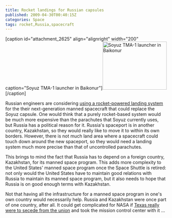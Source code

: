 ```yaml
---
title: Rocket landings for Russian capsules
published: 2009-04-30T00:40:15Z
categories: Space
tags: rocket,Russia,spacecraft
---
```


[caption id="attachment_2625" align="alignright" width="200" caption="Soyuz TMA-1 launcher in Baikonur"]<a href="http://commons.wikimedia.org/wiki/File:Soyuz_TMA-1_-_Soyuz_FG_-_4.jpg"><img src="http://blog.chungyc.org/wp-content/uploads/2009/04/soyuz_tma-1_-_soyuz_fg_-_4-200x150.jpg" alt="Soyuz TMA-1 launcher in Baikonur" title="Soyuz TMA-1 launcher in Baikonur" width="200" height="150" class="size-medium wp-image-2625" /></a>[/caption]

Russian engineers are considering <a href="http://www.universetoday.com/2009/04/29/russia-considering-rocket-powered-precision-landing-for-next-generation-spacecraft/">using a rocket-powered landing system</a> for the their next-generation manned spacecraft that could replace the Soyuz capsule.  One would think that a purely rocket-based system would be much more expensive than the parachutes that Soyuz currently uses, but Russia has a political reason for it.  Russia's spaceport is in another country, Kazakhstan, so they would really like to move it to within its own borders.  However, there is not much land area where a spacecraft could touch down around the new spaceport, so they would need a landing system much more precise than that of uncontrolled parachutes.

This brings to mind the fact that Russia has to depend on a foreign country, Kazakhstan, for its manned space program.  This adds more complexity to the United States' manned space program once the Space Shuttle is retired: not only would the United States have to maintain good relations with Russia to maintain its manned space program, but it also needs to hope that Russia is on good enough terms with Kazakhstan.

Not that having all the infrastructure for a manned space program in one's own country would necessarily help.  Russia and Kazakhstan were once part of one country, after all.  It could get complicated for NASA if <a href="http://www.theliberalcurmudgeon.com/2009/04/gov-rick-perry-grandstands-on-texas.html">Texas really were to secede from the union</a> and took the mission control center with it ...

